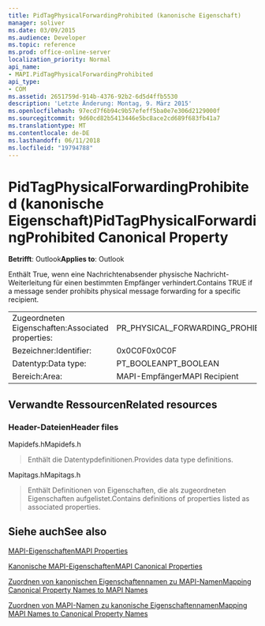 ```yaml
---
title: PidTagPhysicalForwardingProhibited (kanonische Eigenschaft)
manager: soliver
ms.date: 03/09/2015
ms.audience: Developer
ms.topic: reference
ms.prod: office-online-server
localization_priority: Normal
api_name:
- MAPI.PidTagPhysicalForwardingProhibited
api_type:
- COM
ms.assetid: 2651759d-914b-4376-92b2-6d5d4ffb5530
description: 'Letzte Änderung: Montag, 9. März 2015'
ms.openlocfilehash: 97ecd7f6b94c9b57efeff5ba0e7e306d2129000f
ms.sourcegitcommit: 9d60cd82b5413446e5bc8ace2cd689f683fb41a7
ms.translationtype: MT
ms.contentlocale: de-DE
ms.lasthandoff: 06/11/2018
ms.locfileid: "19794788"
---
```

# <a name="pidtagphysicalforwardingprohibited-canonical-property"></a><span data-ttu-id="47c4c-103">PidTagPhysicalForwardingProhibited (kanonische Eigenschaft)</span><span class="sxs-lookup"><span data-stu-id="47c4c-103">PidTagPhysicalForwardingProhibited Canonical Property</span></span>

  
  
<span data-ttu-id="47c4c-104">**Betrifft**: Outlook</span><span class="sxs-lookup"><span data-stu-id="47c4c-104">**Applies to**: Outlook</span></span> 
  
<span data-ttu-id="47c4c-105">Enthält True, wenn eine Nachrichtenabsender physische Nachricht-Weiterleitung für einen bestimmten Empfänger verhindert.</span><span class="sxs-lookup"><span data-stu-id="47c4c-105">Contains TRUE if a message sender prohibits physical message forwarding for a specific recipient.</span></span>
  
|||
|:-----|:-----|
|<span data-ttu-id="47c4c-106">Zugeordneten Eigenschaften:</span><span class="sxs-lookup"><span data-stu-id="47c4c-106">Associated properties:</span></span>  <br/> |<span data-ttu-id="47c4c-107">PR_PHYSICAL_FORWARDING_PROHIBITED</span><span class="sxs-lookup"><span data-stu-id="47c4c-107">PR_PHYSICAL_FORWARDING_PROHIBITED</span></span>  <br/> |
|<span data-ttu-id="47c4c-108">Bezeichner:</span><span class="sxs-lookup"><span data-stu-id="47c4c-108">Identifier:</span></span>  <br/> |<span data-ttu-id="47c4c-109">0x0C0F</span><span class="sxs-lookup"><span data-stu-id="47c4c-109">0x0C0F</span></span>  <br/> |
|<span data-ttu-id="47c4c-110">Datentyp:</span><span class="sxs-lookup"><span data-stu-id="47c4c-110">Data type:</span></span>  <br/> |<span data-ttu-id="47c4c-111">PT_BOOLEAN</span><span class="sxs-lookup"><span data-stu-id="47c4c-111">PT_BOOLEAN</span></span>  <br/> |
|<span data-ttu-id="47c4c-112">Bereich:</span><span class="sxs-lookup"><span data-stu-id="47c4c-112">Area:</span></span>  <br/> |<span data-ttu-id="47c4c-113">MAPI-Empfänger</span><span class="sxs-lookup"><span data-stu-id="47c4c-113">MAPI Recipient</span></span>  <br/> |
   
## <a name="related-resources"></a><span data-ttu-id="47c4c-114">Verwandte Ressourcen</span><span class="sxs-lookup"><span data-stu-id="47c4c-114">Related resources</span></span>

### <a name="header-files"></a><span data-ttu-id="47c4c-115">Header-Dateien</span><span class="sxs-lookup"><span data-stu-id="47c4c-115">Header files</span></span>

<span data-ttu-id="47c4c-116">Mapidefs.h</span><span class="sxs-lookup"><span data-stu-id="47c4c-116">Mapidefs.h</span></span>
  
> <span data-ttu-id="47c4c-117">Enthält die Datentypdefinitionen.</span><span class="sxs-lookup"><span data-stu-id="47c4c-117">Provides data type definitions.</span></span>
    
<span data-ttu-id="47c4c-118">Mapitags.h</span><span class="sxs-lookup"><span data-stu-id="47c4c-118">Mapitags.h</span></span>
  
> <span data-ttu-id="47c4c-119">Enthält Definitionen von Eigenschaften, die als zugeordneten Eigenschaften aufgelistet.</span><span class="sxs-lookup"><span data-stu-id="47c4c-119">Contains definitions of properties listed as associated properties.</span></span>
    
## <a name="see-also"></a><span data-ttu-id="47c4c-120">Siehe auch</span><span class="sxs-lookup"><span data-stu-id="47c4c-120">See also</span></span>



[<span data-ttu-id="47c4c-121">MAPI-Eigenschaften</span><span class="sxs-lookup"><span data-stu-id="47c4c-121">MAPI Properties</span></span>](mapi-properties.md)
  
[<span data-ttu-id="47c4c-122">Kanonische MAPI-Eigenschaften</span><span class="sxs-lookup"><span data-stu-id="47c4c-122">MAPI Canonical Properties</span></span>](mapi-canonical-properties.md)
  
[<span data-ttu-id="47c4c-123">Zuordnen von kanonischen Eigenschaftennamen zu MAPI-Namen</span><span class="sxs-lookup"><span data-stu-id="47c4c-123">Mapping Canonical Property Names to MAPI Names</span></span>](mapping-canonical-property-names-to-mapi-names.md)
  
[<span data-ttu-id="47c4c-124">Zuordnen von MAPI-Namen zu kanonische Eigenschaftennamen</span><span class="sxs-lookup"><span data-stu-id="47c4c-124">Mapping MAPI Names to Canonical Property Names</span></span>](mapping-mapi-names-to-canonical-property-names.md)

